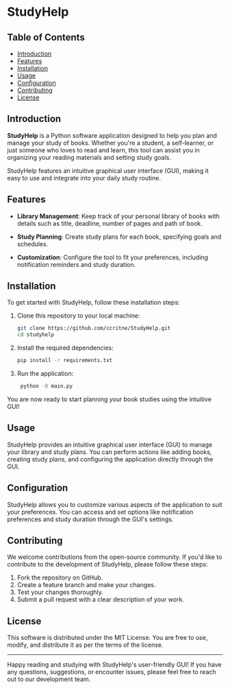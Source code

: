 # StudyHelp

## Table of Contents

- [Introduction](#introduction)
- [Features](#features)
- [Installation](#installation)
- [Usage](#usage)
- [Configuration](#configuration)
- [Contributing](#contributing)
- [License](#license)

## Introduction

**StudyHelp** is a Python software application designed to help you plan and manage your study of books. Whether you're a student, a self-learner, or just someone who loves to read and learn, this tool can assist you in organizing your reading materials and setting study goals.

StudyHelp features an intuitive graphical user interface (GUI), making it easy to use and integrate into your daily study routine.

## Features

- **Library Management**: Keep track of your personal library of books with details such as title, deadline, number of pages and path of book.

- **Study Planning**: Create study plans for each book, specifying goals and schedules.

- **Customization**: Configure the tool to fit your preferences, including notification reminders and study duration.

## Installation

To get started with StudyHelp, follow these installation steps:

1. Clone this repository to your local machine:

   ```bash
   git clone https://github.com/ccritne/StudyHelp.git
   cd studyhelp
   ```
2. Install the required dependencies:
    ```bash
    pip install -r requirements.txt
    ```
3. Run the application:
   ```bash
    python -B main.py
   ```

You are now ready to start planning your book studies using the intuitive GUI!

## Usage

StudyHelp provides an intuitive graphical user interface (GUI) to manage your library and study plans. You can perform actions like adding books, creating study plans, and configuring the application directly through the GUI.

## Configuration

StudyHelp allows you to customize various aspects of the application to suit your preferences. You can access and set options like notification preferences and study duration through the GUI's settings.

## Contributing

We welcome contributions from the open-source community. If you'd like to contribute to the development of StudyHelp, please follow these steps:

1. Fork the repository on GitHub.
2. Create a feature branch and make your changes.
3. Test your changes thoroughly.
4. Submit a pull request with a clear description of your work.

## License

This software is distributed under the MIT License. You are free to use, modify, and distribute it as per the terms of the license.

---

Happy reading and studying with StudyHelp's user-friendly GUI! If you have any questions, suggestions, or encounter issues, please feel free to reach out to our development team.

